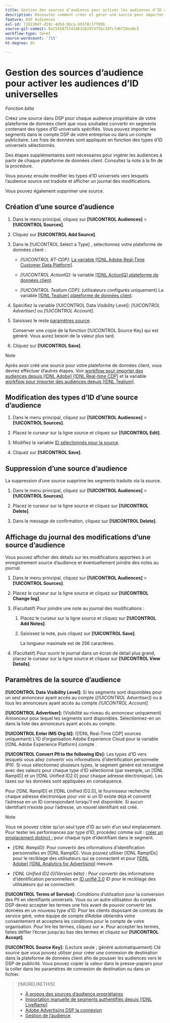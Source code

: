 ```yaml
---
title: Gestion des sources d’audience pour activer les audiences d’ID universelles
description: Découvrez comment créer et gérer une source pour importer des audiences de votre plateforme de données client et les convertir en segments contenant des ID universels.
feature: DSP Audiences
exl-id: 728130d7-d19c-4d5d-9bca-695f8c17f89b
source-git-commit: 0a1555875fd18b326297475bc19fcfd6f28ea0c5
workflow-type: tm+mt
source-wordcount: '715'
ht-degree: 0%

---
```


# Gestion des sources d’audience pour activer les audiences d’ID universelles

*Fonction bêta*

Créez une source dans DSP pour chaque audience propriétaire de votre plateforme de données client que vous souhaitez convertir en segments contenant des types d’ID universels spécifiés. Vous pouvez importer les segments dans le compte DSP de votre entreprise ou dans un compte publicitaire. Les frais de données sont appliqués en fonction des types d’ID universels sélectionnés.

Des étapes supplémentaires sont nécessaires pour ingérer les audiences à partir de chaque plateforme de données client. Consultez la note à la fin de la procédure.

Vous pouvez ensuite modifier les types d’ID universels vers lesquels l’audience source est traduite et afficher un journal des modifications.

Vous pouvez également supprimer une source.

## Création d’une source d’audience

<!-- Not sure about this

You can create one source for each combination of universal ID partner and data visibility level.

-->

1. Dans le menu principal, cliquez sur **[!UICONTROL Audiences]** > **[!UICONTROL Sources]**.

1. Cliquez sur **[!UICONTROL Add Source]**.

1. Dans le [!UICONTROL Select a Type] , sélectionnez votre plateforme de données client :

   * *[!UICONTROL RT-CDP]*: [La variable [!DNL Adobe Real-Time Customer Data Platform]](source-about.md).

   * *[!UICONTROL ActionIQ]*: la variable [[!DNL ActionIQ] plateforme de données client](source-about.md).

   * *[!UICONTROL Tealium CDP]*: (utilisateurs configurés uniquement) La variable [[!DNL Tealium] plateforme de données client](source-about.md).

1. Spécifiez la variable [!UICONTROL Data Visibility Level]: *[!UICONTROL Advertiser]* ou *[!UICONTROL Account]*.

1. Saisissez le reste [paramètres source](source-settings.md).

   Conserver une copie de la fonction [!UICONTROL Source Key] qui est généré. Vous aurez besoin de la valeur plus tard.

1. Cliquez sur **[!UICONTROL Save]**.

>[!NOTE]
>
>Après avoir créé une source pour votre plateforme de données client, vous devrez effectuer d’autres étapes. Voir [workflow pour importer des audiences depuis [!DNL Adobe] [!DNL Real-time CDP]](source-adobe-rtcdp.md)<!-- the [activation workflow for [!DNL ActionIQ]](source-actioniq.md), --> et la variable [workflow pour importer des audiences depuis [!DNL Tealium]](source-tealium.md).

## Modification des types d’ID d’une source d’audience

<!-- Clarify this:
All changes to universal IDs translated from the source are applied after you save the the source record. For example, if a new ID is added, any hashed email addresses shared before making the changes aren't converted. Similarly, if an ID is removed, we don't delete any historical data from the segments shared through the source.

OR 

All changes to universal IDs translated from the source are applied after you save the the source record. For example, if you add a new ID type, then we convert hashed email addresses shared before making the changes to the new ID type. Similarly, if you remove an ID type, then we delete any historical IDs of that type from the segments shared through the source.

-->

1. Dans le menu principal, cliquez sur **[!UICONTROL Audiences]** > **[!UICONTROL Sources]**.

1. Placez le curseur sur la ligne source et cliquez sur **[!UICONTROL Edit]**.

1. Modifiez la variable [ID sélectionnés pour la source](source-settings.md).

1. Cliquez sur **[!UICONTROL Save]**.

## Suppression d’une source d’audience

La suppression d’une source supprime les segments traduits via la source.<!-- Will performance data for the segment still be available in any types of reports?  If yes, which? -->

1. Dans le menu principal, cliquez sur **[!UICONTROL Audiences]** > **[!UICONTROL Sources]**.

1. Placez le curseur sur la ligne source et cliquez sur **[!UICONTROL Delete]**.

1. Dans le message de confirmation, cliquez sur **[!UICONTROL Delete]**.

## Affichage du journal des modifications d’une source d’audience

Vous pouvez afficher des détails sur les modifications apportées à un enregistrement source d’audience et éventuellement joindre des notes au journal.

1. Dans le menu principal, cliquez sur **[!UICONTROL Audiences]** > **[!UICONTROL Sources]**.

1. Placez le curseur sur la ligne source et cliquez sur **[!UICONTROL Change log]**.

1. (Facultatif) Pour joindre une note au journal des modifications :

   1. Placez le curseur sur la ligne source et cliquez sur **[!UICONTROL Add Notes]**.

   1. Saisissez la note, puis cliquez sur **[!UICONTROL Save]**.

      La longueur maximale est de 256 caractères.

1. (Facultatif) Pour ouvrir le journal dans un écran de détail plus grand, placez le curseur sur la ligne source et cliquez sur **[!UICONTROL View Details]**.

## Paramètres de la source d’audience

**[!UICONTROL Data Visibility Level]:** Si les segments sont disponibles pour un seul annonceur ayant accès au compte (*[!UICONTROL Advertiser]*) ou à tous les annonceurs ayant accès au compte *[!UICONTROL Account]*.

**[!UICONTROL Advertiser]:** (Visibilité au niveau du annonceur uniquement) Annonceur pour lequel les segments sont disponibles. Sélectionnez-en un dans la liste des annonceurs ayant accès au compte.

**[!UICONTROL Enter IMS Org Id]:** ([!DNL Real-Time CDP] sources uniquement) L’ID d’organisation Adobe Experience Cloud pour la variable [!DNL Adobe Experience Platform] compte .

**[!UICONTROL Convert PII to the following IDs]:** Les types d’ID vers lesquels vous allez convertir vos informations d’identification personnelle (PII). Si vous sélectionnez plusieurs types, le segment généré est renseigné avec des valeurs pour chaque type d’ID sélectionné (par exemple, un [!DNL RampID] et un [!DNL Unified ID2.0] pour chaque adresse électronique). Les taxes sur les données sont appliquées en conséquence.

Pour [!DNL RampID] et [!DNL Unified ID2.0], le fournisseur recherche chaque adresse électronique pour voir si un ID existe déjà et convertit l’adresse en un ID correspondant lorsqu’il est disponible. Si aucun identifiant n’existe pour l’adresse, un nouvel identifiant est créé.

>[!NOTE]
>
>Vous ne pouvez cibler qu’un seul type d’ID au sein d’un seul emplacement. Pour tester les performances par type d’ID, procédez comme suit : [créer un emplacement distinct ;](/help/dsp/campaign-management/placements/placement-create.md) pour chaque type d’identifiant dans le segment.

* *[!DNL RampID]:* Pour convertir des informations d’identification personnelles en [!DNL RampID]. Vous pouvez utiliser [!DNL RampIDs] pour le reciblage des utilisateurs qui se connectent et pour [[!DNL Adobe] [!DNL Analytics for Advertising]](/help/integrations/analytics/overview.md) mesure.

* *[!DNL Unified ID2.0](Version bêta) :* Pour convertir des informations d’identification personnelles en [ID unifié 2.0](https://unifiedid.com) ID pour le reciblage des utilisateurs qui se connectent.

<!-- Later
* *[!DNL ID5] (Beta):* To convert PII to an [!DNL ID5] ID. You can use [!DNL ID5] IDs for retargeting logging-in users and for [[!DNL Adobe] [!DNL Analytics for Advertising]](/help/integrations/analytics/overview.md) measurement.

-->

**[!UICONTROL Terms of Service]:** Conditions d’utilisation pour la conversion des PII en identifiants universels. Vous ou un autre utilisateur du compte DSP devez accepter les termes une fois avant de pouvoir convertir les données en un nouveau type d’ID. Pour les clients disposant de contrats de service géré, votre équipe de compte d’Adobe obtiendra votre consentement et acceptera les conditions pour le compte de votre organisation. Pour lire les termes, cliquez sur **>**. Pour accepter les termes, faites défiler l’écran jusqu’au bas des termes et cliquez sur **[!UICONTROL Accept]**.

**[!UICONTROL Source Key]:** (Lecture seule ; généré automatiquement) Clé source que vous pouvez utiliser pour créer une connexion de destination dans la plateforme de données client afin de pousser les audiences vers le DSP de publicité. Vous pouvez copier la valeur dans le presse-papiers pour la coller dans les paramètres de connexion de destination ou dans un fichier.

>[!MORELIKETHIS]
>
>* [À propos des sources d’audience propriétaires](source-about.md)
>* [Importation manuelle de segments authentifiés depuis [!DNL LiveRamp]](/help/dsp/audiences/sources/source-import-liveramp-segments.md)
>* [Adobe Advertising DSP la connexion](https://experienceleague.adobe.com/docs/experience-platform/destinations/catalog/advertising/adobe-advertising-cloud-connection.html)
>* [Gestion de l’audience](/help/dsp/audiences/audience-about.md)

